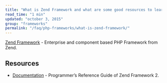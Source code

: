 ```yaml
---
title: "What is Zend Framework and what are some good resources to learn it?"
read_time: "1 min"
updated: "october 3, 2015"
group: "frameworks"
permalink: "/faq/php-frameworks/what-is-zend-framework/"
---
```


[Zend Framework](http://framework.zend.com/) - Enterprise and component based PHP Framework from Zend.

## Resources

* [Documentation](http://framework.zend.com/manual/current/en/index.html) - Programmer’s Reference Guide of Zend Framework 2.

